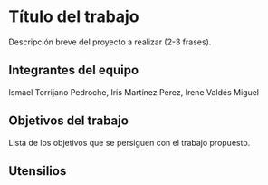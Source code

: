 # Título del trabajo

Descripción breve del proyecto a realizar (2-3 frases).

## Integrantes del equipo

Ismael Torrijano Pedroche, Iris Martínez Pérez, Irene Valdés Miguel

## Objetivos del trabajo

Lista de los objetivos que se persiguen con el trabajo propuesto.
## Utensilios
